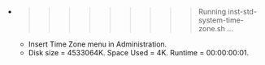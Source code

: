 * >>>>>>>>> Running inst-std-system-time-zone.sh ...
  * Insert Time Zone menu in Administration.
  * Disk size = 4533064K. Space Used = 4K. Runtime = 00:00:00:01.
